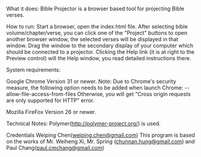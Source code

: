 What it does:
  Bible Projector is a browser based tool for projecting Bible verses.

How to run:
  Start a browser, open the index.html file.
  After selecting bible volume/chapter/verse, you can click one of the "Project" buttons
  to open another browser window, the selected verses will be displayed in that window.
  Drag the window to the secondary display of your computer which should be connected
  to a projector.
  Clicking the Help link (it is at right to the Preview control) will the Help window, you
  read detailed instructions there.

System requirements:

  Google Chrome
    Version 31 or newer.
    Note: Due to Chrome's security measure, the following option needs to be added when launch Chrome:
      --allow-file-access-from-files
    Otherwise, you will get "Cross origin requests are only supported for HTTP" error.

  Mozilla FireFox
    Version 26 or newer.

Technical Notes:
  Polymer(http://polymer-project.org/) is used.

Credentials
  Weiping Chen(weiping.chen@gmail.com)
  This program is based on the works of Mr. Weiheng Xi, Mr. Spring (chunnan.hung@gmail.com)
  and Paul Chang(paul.cmchang@gmail.com)
